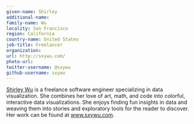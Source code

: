 ```yaml
---
given-name: Shirley	
additional-name: 
family-name: Wu
locality: San Francisco 
region: California
country-name: United States 
job-title: Freelancer
organization: 
url: http://sxywu.com/
photo-url: 
twitter-username: @sxywu
github-username: sxywu 
---
```


[Shirley Wu](http://twitter.com/sxywu) is a freelance software engineer specializing in data visualization.  She combines her love of art, math, and code into colorful, interactive data visualizations.  She enjoys finding fun insights in data and weaving them into stories and exploratory tools for the reader to discover.  Her work can be found at www.sxywu.com.
